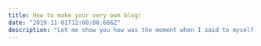 ```yaml
---
title: How to make your very own blog!
date: "2019-11-01T12:00:00.666Z"
description: "Let me show you how was the moment when I said to myself: I need a blog!"
---
```


